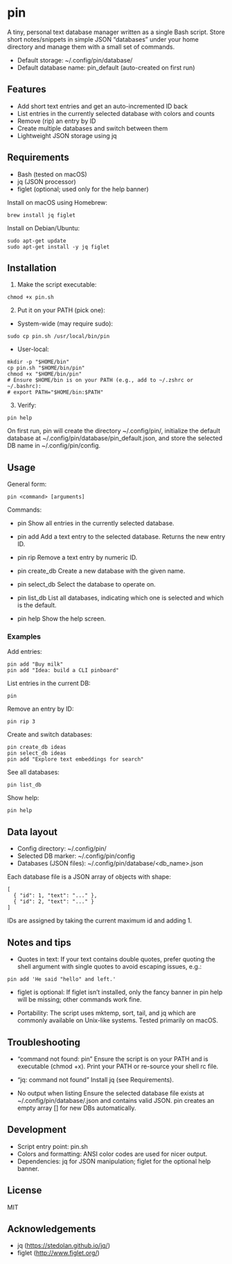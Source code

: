 # pin

A tiny, personal text database manager written as a single Bash script. Store short notes/snippets in simple JSON “databases” under your home directory and manage them with a small set of commands.

- Default storage: ~/.config/pin/database/
- Default database name: pin_default (auto-created on first run)

## Features

- Add short text entries and get an auto-incremented ID back
- List entries in the currently selected database with colors and counts
- Remove (rip) an entry by ID
- Create multiple databases and switch between them
- Lightweight JSON storage using jq

## Requirements

- Bash (tested on macOS)
- jq (JSON processor)
- figlet (optional; used only for the help banner)

Install on macOS using Homebrew:

```
brew install jq figlet
```

Install on Debian/Ubuntu:

```
sudo apt-get update
sudo apt-get install -y jq figlet
```

## Installation

1) Make the script executable:

```
chmod +x pin.sh
```

2) Put it on your PATH (pick one):

- System-wide (may require sudo):

```
sudo cp pin.sh /usr/local/bin/pin
```

- User-local:

```
mkdir -p "$HOME/bin"
cp pin.sh "$HOME/bin/pin"
chmod +x "$HOME/bin/pin"
# Ensure $HOME/bin is on your PATH (e.g., add to ~/.zshrc or ~/.bashrc):
# export PATH="$HOME/bin:$PATH"
```

3) Verify:

```
pin help
```

On first run, pin will create the directory ~/.config/pin/, initialize the default database at ~/.config/pin/database/pin_default.json, and store the selected DB name in ~/.config/pin/config.

## Usage

General form:

```
pin <command> [arguments]
```

Commands:

- pin
  Show all entries in the currently selected database.

- pin add <text>
  Add a text entry to the selected database. Returns the new entry ID.

- pin rip <id>
  Remove a text entry by numeric ID.

- pin create_db <name>
  Create a new database with the given name.

- pin select_db <name>
  Select the database to operate on.

- pin list_db
  List all databases, indicating which one is selected and which is the default.

- pin help
  Show the help screen.

### Examples

Add entries:

```
pin add "Buy milk"
pin add "Idea: build a CLI pinboard"
```

List entries in the current DB:

```
pin
```

Remove an entry by ID:

```
pin rip 3
```

Create and switch databases:

```
pin create_db ideas
pin select_db ideas
pin add "Explore text embeddings for search"
```

See all databases:

```
pin list_db
```

Show help:

```
pin help
```

## Data layout

- Config directory: ~/.config/pin/
- Selected DB marker: ~/.config/pin/config
- Databases (JSON files): ~/.config/pin/database/<db_name>.json

Each database file is a JSON array of objects with shape:

```
[
  { "id": 1, "text": "..." },
  { "id": 2, "text": "..." }
]
```

IDs are assigned by taking the current maximum id and adding 1.

## Notes and tips

- Quotes in text: If your text contains double quotes, prefer quoting the shell argument with single quotes to avoid escaping issues, e.g.:

```
pin add 'He said "hello" and left.'
```

- figlet is optional: If figlet isn’t installed, only the fancy banner in pin help will be missing; other commands work fine.

- Portability: The script uses mktemp, sort, tail, and jq which are commonly available on Unix-like systems. Tested primarily on macOS.

## Troubleshooting

- “command not found: pin”
  Ensure the script is on your PATH and is executable (chmod +x). Print your PATH or re-source your shell rc file.

- “jq: command not found”
  Install jq (see Requirements).

- No output when listing
  Ensure the selected database file exists at ~/.config/pin/database/<name>.json and contains valid JSON. pin creates an empty array [] for new DBs automatically.

## Development

- Script entry point: pin.sh
- Colors and formatting: ANSI color codes are used for nicer output.
- Dependencies: jq for JSON manipulation; figlet for the optional help banner.

## License

MIT

## Acknowledgements

- jq (https://stedolan.github.io/jq/)
- figlet (http://www.figlet.org/)

